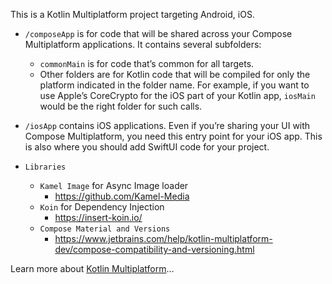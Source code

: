 This is a Kotlin Multiplatform project targeting Android, iOS.

* `/composeApp` is for code that will be shared across your Compose Multiplatform applications.
  It contains several subfolders:
  - `commonMain` is for code that’s common for all targets.
  - Other folders are for Kotlin code that will be compiled for only the platform indicated in the folder name.
    For example, if you want to use Apple’s CoreCrypto for the iOS part of your Kotlin app,
    `iosMain` would be the right folder for such calls.

* `/iosApp` contains iOS applications. Even if you’re sharing your UI with Compose Multiplatform, 
  you need this entry point for your iOS app. This is also where you should add SwiftUI code for your project.


* `Libraries`
  - `Kamel Image` for Async Image loader
    - https://github.com/Kamel-Media
  - `Koin` for Dependency Injection
    - https://insert-koin.io/
  - `Compose Material and Versions`
    - https://www.jetbrains.com/help/kotlin-multiplatform-dev/compose-compatibility-and-versioning.html


Learn more about [Kotlin Multiplatform](https://www.jetbrains.com/help/kotlin-multiplatform-dev/get-started.html)…